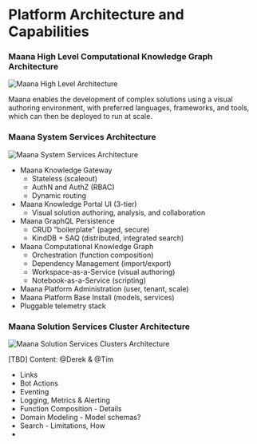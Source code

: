 # Platform Architecture and Capabilities

### Maana High Level Computational Knowledge Graph Architecture

![Maana High Level Architecture](https://maanaimages.blob.core.windows.net/maana-q-documentation/g1.png)

Maana enables the development of complex solutions using a visual authoring environment, with preferred languages, frameworks, and tools, which can then be deployed to run at scale.

### Maana System Services Architecture

![Maana System Services Architecture](https://maanaimages.blob.core.windows.net/maana-q-documentation/g2.png)

* Maana Knowledge Gateway
  * Stateless \(scaleout\)
  * AuthN and AuthZ \(RBAC\)
  * Dynamic routing
* Maana Knowledge Portal UI \(3-tier\)
  * Visual solution authoring, analysis, and collaboration
* Maana GraphQL Persistence
  * CRUD "boilerplate" \(paged, secure\) 
  * KindDB + SAQ \(distributed, integrated search\)
* Maana Computational Knowledge Graph
  * Orchestration \(function composition\) 
  * Dependency Management \(import/export\) 
  * Workspace-as-a-Service \(visual authoring\) 
  * Notebook-as-a-Service \(scripting\) 
* Maana Platform Administration \(user, tenant, scale\) 
* Maana Platform Base Install \(models, services\) 
* Pluggable telemetry stack

### Maana Solution Services Cluster Architecture

![Maana Solution Services Clusters Architecture](https://maanaimages.blob.core.windows.net/maana-q-documentation/g3.png)



\[TBD\] Content: @Derek & @Tim

* Links
* Bot Actions
* Eventing
* Logging, Metrics & Alerting
* Function Composition - Details 
* Domain Modeling - Model schemas?
* Search - Limitations, How
* 


